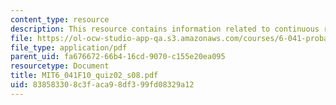 ```yaml
---
content_type: resource
description: This resource contains information related to continuous random variables.
file: https://ol-ocw-studio-app-qa.s3.amazonaws.com/courses/6-041-probabilistic-systems-analysis-and-applied-probability-fall-2010/838583308c3faca98df399fd08329a12_MIT6_041F10_quiz02_s08.pdf
file_type: application/pdf
parent_uid: fa676672-66b4-16cd-9070-c155e20ea095
resourcetype: Document
title: MIT6_041F10_quiz02_s08.pdf
uid: 83858330-8c3f-aca9-8df3-99fd08329a12
---
```

